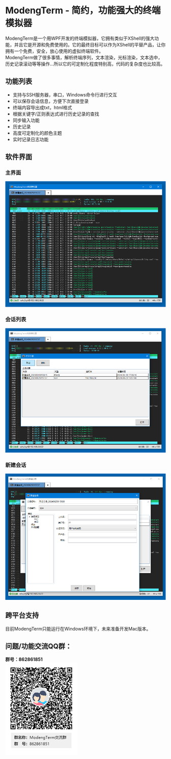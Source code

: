 # ModengTerm - 简约，功能强大的终端模拟器

ModengTerm是一个用WPF开发的终端模拟器，它拥有类似于XShell的强大功能，并且它是开源和免费使用的。它的最终目标可以作为XShell的平替产品，让你拥有一个免费，安全，放心使用的虚拟终端软件。     
ModengTerm做了很多事情，解析终端序列，文本渲染，光标渲染，文本选中，历史记录滚动等等操作...所以它的可定制化程度特别高，代码的复杂度也比较高。

## 功能列表
- 支持与SSH服务器，串口，Windows命令行进行交互
- 可以保存会话信息，方便下次直接登录
- 终端内容导出成txt，html格式
- 根据关键字/正则表达式进行历史记录的查找
- 同步输入功能
- 历史记录
- 高度可定制化的颜色主题
- 实时记录日志功能


## 软件界面

### 主界面
![Image](images/main_window.PNG)  

### 会话列表
![Image](images/session_list.PNG)  

### 新建会话
![Image](images/create_session.PNG)  

## 跨平台支持
目前ModengTerm只能运行在Windows环境下，未来准备开发Mac版本。  


## 问题/功能交流QQ群：
**群号：862861851**  
![Image](images/QQGroup.png)  
